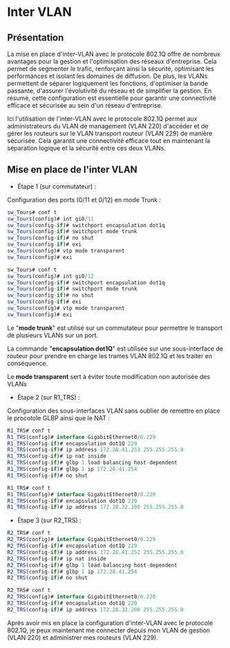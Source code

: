 # **Inter VLAN**

## Présentation 

La mise en place d'inter-VLAN avec le protocole 802.1Q offre de nombreux avantages pour la gestion et l'optimisation des réseaux d'entreprise. Cela permet de segmenter le trafic, renforçant ainsi la sécurité, optimisant les performances et isolant les domaines de diffusion. De plus, les VLANs permettent de séparer logiquement les fonctions, d'optimiser la bande passante, d'assurer l'évolutivité du réseau et de simplifier la gestion. En résumé, cette configuration est essentielle pour garantir une connectivité efficace et sécurisée au sein d'un réseau d'entreprise.

Ici l'utilisation de l'inter-VLAN avec le protocole 802.1Q permet aux administrateurs du VLAN de management (VLAN 220) d'accéder et de gérer les routeurs sur le VLAN transport routeur (VLAN 229) de manière sécurisée. Cela garantit une connectivité efficace tout en maintenant la séparation logique et la sécurité entre ces deux VLANs.

## Mise en place de l'inter VLAN 

- Étape 1 (sur commutateur) :

Configuration des ports (0/11 et 0/12) en mode Trunk :

```js
sw_Tours# conf t
sw_Tours(config)# int gi0/11
sw_Tours(config-if)# switchport encapsulation dot1q
sw_Tours(config-if)# switchport mode trunk
sw_Tours(config-if)# no shut
sw_Tours(config-if)# exi
sw_Tours(config)# vtp mode transparent
sw_Tours(config)# exi

```

```js
sw_Tours# conf t
sw_Tours(config)# int gi0/12
sw_Tours(config-if)# switchport encapsulation dot1q
sw_Tours(config-if)# switchport mode trunk
sw_Tours(config-if)# no shut
sw_Tours(config-if)# exi
sw_Tours(config)# vtp mode transparent
sw_Tours(config)# exi
```

Le "**mode trunk**" est utilisé sur un commutateur pour permettre le transport de plusieurs VLANs sur un port.

La commande "**encapsulation dot1Q**" est utilisée sur une sous-interface de routeur pour prendre en charge les trames VLAN 802.1Q et les traiter en conséquence.

Le **mode transparent** sert à éviter toute modification non autorisée des VLANs

- Étape 2 (sur R1_TRS) :

Configuration des sous-interfaces VLAN sans oublier de remettre en place le procotole GLBP ainsi que le NAT :

```js
R1_TRS# conf t
R1_TRS(config)# interface GigabitEthernet0/0.229
R1_TRS(config-if)# encapsulation dot1Q 229
R1_TRS(config-if)# ip address 172.28.41.253 255.255.255.0
R1_TRS(config-if)# ip nat inside
R1_TRS(config-if)# glbp 1 load-balancing host-dependent
R1_TRS(config-if)# glbp 1 ip 172.28.41.254
R1_TRS(config-if)# no shut
```

```js
R1_TRS# conf t
R1_TRS(config)# interface GigabitEthernet0/0.220
R1_TRS(config-if)# encapsulation dot1Q 220
R1_TRS(config-if)# ip address 172.28.32.100 255.255.255.0
```

- Étape 3 (sur R2_TRS) :

```js
R2_TRS# conf t
R2_TRS(config)# interface GigabitEthernet0/0.229
R2_TRS(config-if)# encapsulation dot1Q 229
R2_TRS(config-if)# ip address 172.28.41.252 255.255.255.0
R2_TRS(config-if)# ip nat inside
R2_TRS(config-if)# glbp 1 load-balancing host-dependent
R2_TRS(config-if)# glbp 1 ip 172.28.41.254
R2_TRS(config-if)# no shut
```

```js
R2_TRS# conf t
R2_TRS(config)# interface GigabitEthernet0/0.220
R2_TRS(config-if)# encapsulation dot1Q 220
R2_TRS(config-if)# ip address 172.28.32.200 255.255.255.0
```

Après avoir mis en place la configuration d'inter-VLAN avec le protocole 802.1Q, je peux maintenant me connecter depuis mon VLAN de gestion (VLAN 220) et administrer mes routeurs (VLAN 229).